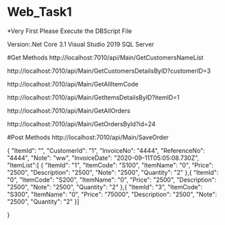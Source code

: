 # Web_Task1
*Very First Please Execute the DBScript File

Version:.Net Core 3.1 Visual Studio 2019 SQL Server

#Get Methods http://localhost:7010/api/Main/GetCustomersNameList

http://localhost:7010/api/Main/GetCustomersDetailsByID?customerID=3

http://localhost:7010/api/Main/GetAllItemCode

http://localhost:7010/api/Main/GetItemsDetailsByID?itemID=1

http://localhost:7010/api/Main/GetAllOrders

http://localhost:7010/api/Main/GetOrdersById?id=24

#Post Methods http://localhost:7010/api/Main/SaveOrder

{ "ItemId": "", "CustomerId": "1", "InvoiceNo": "4444", "ReferenceNo": "4444", "Note": "ww", "InvoiceDate": "2020-09-11T05:05:08.730Z", "ItemList":[ { "ItemId": "1", "ItemCode": "S100", "ItemName": "0", "Price": "2500", "Description": "2500", "Note": "2500", "Quantity": "2" },{ "ItemId": "0", "ItemCode": "S200", "ItemName": "0", "Price": "2500", "Description": "2500", "Note": "2500", "Quantity": "2" },{ "ItemId": "3", "ItemCode": "S300", "ItemName": "0", "Price": "75000", "Description": "2500", "Note": "2500", "Quantity": "2" }]

}
